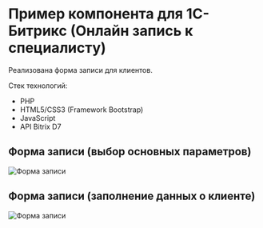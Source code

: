# Пример компонента для 1С-Битрикс (Онлайн запись к специалисту)

Реализована форма записи для клиентов.

Стек технологий:

* PHP
* HTML5/CSS3 (Framework Bootstrap)
* JavaScript
* API Bitrix D7

## Форма записи (выбор основных параметров)
![Форма записи](https://i.ibb.co/JWT334R/1.jpg)

## Форма записи (заполнение данных о клиенте)
![Форма записи](https://i.ibb.co/5T8gTGj/2.jpg)
